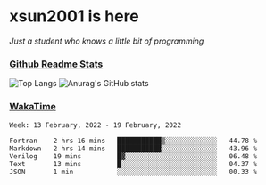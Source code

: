 # xsun2001 is here

*Just a student who knows a little bit of programming*

### [Github Readme Stats](https://github.com/anuraghazra/github-readme-stats)

![Top Langs](https://github-readme-stats.vercel.app/api/top-langs/?username=xsun2001&layout=compact&theme=radical) ![Anurag's GitHub stats](https://github-readme-stats.vercel.app/api?username=xsun2001&show_icons=true&theme=radical)

### [WakaTime](https://wakatime.com)

<!--START_SECTION:waka-->
```text
Week: 13 February, 2022 - 19 February, 2022

Fortran    2 hrs 16 mins   ███████████▒░░░░░░░░░░░░░   44.78 % 
Markdown   2 hrs 14 mins   ███████████░░░░░░░░░░░░░░   43.96 % 
Verilog    19 mins         █▓░░░░░░░░░░░░░░░░░░░░░░░   06.48 % 
Text       13 mins         █░░░░░░░░░░░░░░░░░░░░░░░░   04.37 % 
JSON       1 min           ░░░░░░░░░░░░░░░░░░░░░░░░░   00.33 % 
```
<!--END_SECTION:waka-->
